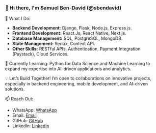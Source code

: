 ### 👋 Hi there, I'm Samuel Ben-David (@sbendavid)

🚀 What I Do:

- **Backend Development:** Django, Flask, Node.js, Express.js.
- **Frontend Development:** React.Js, React Native, Next.js.
- **Database Management:** SQL, PostgreSQL, MongoDB.
- **State Management:** Redux, Context API.
- **Other Skills:** RESTful APIs, Authentication, Payment Integration (Paystack), Cloud Services.

📖 Currently Learning: Python for Data Science and Machine Learning to expand my expertise into AI-driven applications and analytics.

💡 Let’s Build Together! I’m open to collaborations on innovative projects, especially in backend engineering, mobile development, and AI-driven solutions.

📫 Reach Out:

- WhatsApp: [WhatsApp](https://wa.me/2348131542720) 
- Email: [Email](mailto:samuelbendavid01@gmail.com) 
- GitHub: [GitHub](https://github.com/sbendavid) 
- LinkedIn: [LinkedIn](www.linkedin.com/in/ben-david-samuel-107a86267) 

<!---
sbendavid/sbendavid is a ✨ special ✨ repository because its `README.md` (this file) appears on your GitHub profile.
You can click the Preview link to take a look at your changes.
--->
